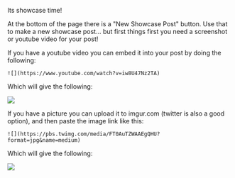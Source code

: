 Its showcase time! 

At the bottom of the page there is a "New Showcase Post" button. Use that to make a new showcase post... but first things first you need a screenshot or youtube video for your post!

If you have a youtube video you can embed it into your post by doing the following:

```
![](https://www.youtube.com/watch?v=iw8U47Nz2TA)
```

Which will give the following:

![](https://www.youtube.com/watch?v=iw8U47Nz2TA)

If you have a picture you can upload it to imgur.com (twitter is also a good option), and then paste the image link like this:

```
![](https://pbs.twimg.com/media/FT0AuTZWAAEgQHU?format=jpg&name=medium)
```

Which will give the following:

![](https://pbs.twimg.com/media/FT0AuTZWAAEgQHU?format=jpg&name=medium)
